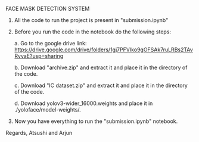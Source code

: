 FACE MASK DETECTION SYSTEM

1. All the code to run the project is present in "submission.ipynb"
2. Before you run the code in the notebook do the following steps:

	a. Go to the google drive link: https://drive.google.com/drive/folders/1gj7PFVIko9gOFSAk7ruLRBs2TAvRvvaE?usp=sharing

	b. Download "archive.zip" and extract it and place it in the directory of the code.

	c. Download "IC dataset.zip" and extract it and place it in the directory of the code.

	d. Download  yolov3-wider_16000.weights and place it in ./yoloface/model-weights/.

3. Now you have everything to run the "submission.ipynb" notebook.

Regards,
Atsushi and Arjun
